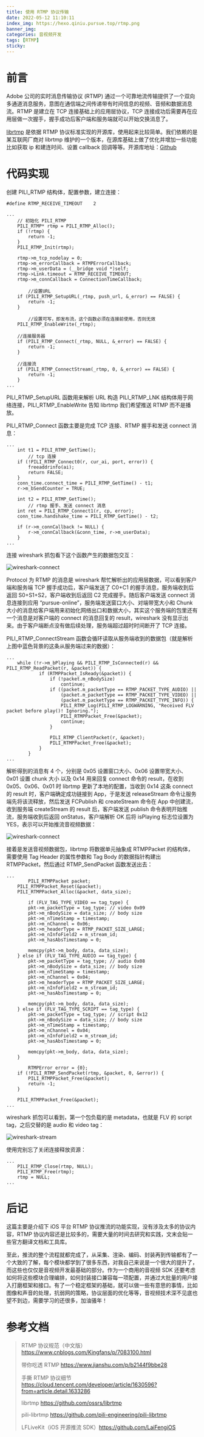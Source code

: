 ```yaml
---
title: 使用 RTMP 协议传输
date: 2022-05-12 11:10:11
index_img: https://hexo.qiniu.pursue.top/rtmp.png
banner_img:
categories: 音视频开发
tags: [RTMP]
sticky:
---
```


# 前言

Adobe 公司的实时消息传输协议 (RTMP) 通过一个可靠地流传输提供了一个双向多通道消息服务，意图在通信端之间传递带有时间信息的视频、音频和数据消息流。RTMP 是建立在 TCP 连接基础上的应用层协议，TCP 连接成功后需要再在应用层做一次握手，握手成功后客户端和服务端就可以开始交换消息了。

[librtmp](https://github.com/ossrs/librtmp) 是依据 RTMP 协议标准实现的开源库，使用起来比较简单。我们依赖的是某互联网厂商对 librtmp 维护的一个版本，在源库基础上做了优化并增加一些功能比如获取 ip 和建连时间、设置 callback 回调等等。开源库地址：[Github](https://github.com/pili-engineering/pili-librtmp)

# 代码实现

创建 PILI_RTMP 结构体，配置参数，建立连接：

```objc
#define RTMP_RECEIVE_TIMEOUT    2

...
  	// 初始化 PILI_RTMP
  	PILI_RTMP* rtmp = PILI_RTMP_Alloc();
    if (!rtmp) {
        return -1;
    }
    PILI_RTMP_Init(rtmp);
    
    rtmp->m_tcp_nodelay = 0;
    rtmp->m_errorCallback = RTMPErrorCallback;
    rtmp->m_userData = (__bridge void *)self;
    rtmp->Link.timeout = RTMP_RECEIVE_TIMEOUT;
    rtmp->m_connCallback = ConnectionTimeCallback;

		//设置URL
    if (PILI_RTMP_SetupURL(_rtmp, push_url, &_error) == FALSE) {
        return -1;
    }

		//设置可写，即发布流，这个函数必须在连接前使用，否则无效
    PILI_RTMP_EnableWrite(_rtmp);

    //连接服务器
    if (PILI_RTMP_Connect(_rtmp, NULL, &_error) == FALSE) {
        return -1;
    }

    //连接流
    if (PILI_RTMP_ConnectStream(_rtmp, 0, &_error) == FALSE) {
        return -1;
    }
...
```

PILI_RTMP_SetupURL 函数用来解析 URL 构造 PILI_RTMP_LNK 结构体用于网络连接，PILI_RTMP_EnableWrite 告知 librtmp 我们希望推送 RTMP 而不是播放。

PILI_RTMP_Connect 函数主要是完成 TCP 连接、RTMP 握手和发送 connect 消息：

```objc
...
  	int t1 = PILI_RTMP_GetTime();
		// tcp 连接
    if (!PILI_RTMP_Connect0(r, cur_ai, port, error)) {
        freeaddrinfo(ai);
        return FALSE;
    }
    conn_time.connect_time = PILI_RTMP_GetTime() - t1;
    r->m_bSendCounter = TRUE;

    int t2 = PILI_RTMP_GetTime();
		// rtmp 握手、发送 connect 消息
    int ret = PILI_RTMP_Connect1(r, cp, error);
    conn_time.handshake_time = PILI_RTMP_GetTime() - t2;

    if (r->m_connCallback != NULL) {
        r->m_connCallback(&conn_time, r->m_userData);
    }
...
```

连接 wireshark 抓包看下这个函数产生的数据包交互：

![wireshark-connect](https://hexo.qiniu.pursue.top/wireshark-rtmp.png)

Protocol 为 RTMP 的消息是 wireshark 帮忙解析出的应用层数据，可以看到客户端和服务端 TCP 握手成功后，客户端发送了 C0+C1 的握手消息，服务端收到后返回 S0+S1+S2，客户端收到后返回 C2 完成握手。随后客户端发送 connect 消息连接到应用 “pursue-online”，服务端发送窗口大小、对端带宽大小和 Chunk 大小的消息给客户端用来初始化网络出口和数据大小，其实这个服务端的包里还有一个消息是对客户端的 connect 的消息回复的 result，wireshark 没有显示出来。由于客户端断点没有做后续处理，服务端超过超时时间断开了 TCP 连接。

PILI_RTMP_ConnectStream 函数会循环读取从服务端收到的数据包（就是解析上图中蓝色背景的这条从服务端过来的数据）：

```objc
...
    while (!r->m_bPlaying && PILI_RTMP_IsConnected(r) && PILI_RTMP_ReadPacket(r, &packet)) {
            if (RTMPPacket_IsReady(&packet)) {
                if (!packet.m_nBodySize)
                    continue;
                if ((packet.m_packetType == RTMP_PACKET_TYPE_AUDIO) ||
                    (packet.m_packetType == RTMP_PACKET_TYPE_VIDEO) ||
                    (packet.m_packetType == RTMP_PACKET_TYPE_INFO)) {
                    PILI_RTMP_Log(PILI_RTMP_LOGWARNING, "Received FLV packet before play()! Ignoring.");
                    PILI_RTMPPacket_Free(&packet);
                    continue;
                }

                PILI_RTMP_ClientPacket(r, &packet);
                PILI_RTMPPacket_Free(&packet);
            }
        }
...
```

解析得到的消息有 4 个，分别是 0x05 设置窗口大小、0x06 设置带宽大小、0x01 设置 chunk 大小 以及 0x14 用来回复 connect 命令的 result，在收到 0x05、0x06、0x01 时 librtmp 更新了本地的配置，当收到 0x14 这条 connect 的 result 时，客户端确定成功链接到 App，于是发送 releaseStream 命令让服务端先将该流释放，然后发送 FCPublish 和 createStream 命令在 App 中创建流，收到服务端 createStream 的 result 后，客户端发送 publish 命令表明开始推流，服务端收到后返回 onStatus，客户端解析 OK 后将 isPlaying 标志位设置为 YES，表示可以开始推流音视频数据：

![wireshark-connect](https://hexo.qiniu.pursue.top/wireshark-connect.png)

接着是发送音视频数据包，librtmp 将数据单元抽象成 RTMPPacket 的结构体，需要使用 Tag Header 的属性参数和 Tag Body 的数据指针构建出 RTMPPacket，然后通过 RTMP_SendPacket 函数发送出去：

```objc
...
		PILI_RTMPPacket packet;
    PILI_RTMPPacket_Reset(&packet);
    PILI_RTMPPacket_Alloc(&packet, data_size);

		if (FLV_TAG_TYPE_VIDEO == tag_type) {
        pkt->m_packetType = tag_type; // video 0x09
        pkt->m_nBodySize = data_size; // body size
        pkt->m_nTimeStamp = timestamp;
        pkt->m_nChannel = 0x06;
        pkt->m_headerType = RTMP_PACKET_SIZE_LARGE;
        pkt->m_nInfoField2 = m_stream_id;
        pkt->m_hasAbsTimestamp = 0;
        
        memcpy(pkt->m_body, data, data_size);
    } else if (FLV_TAG_TYPE_AUDIO == tag_type) {
        pkt->m_packetType = tag_type; // audio 0x08
        pkt->m_nBodySize = data_size; // body size
        pkt->m_nTimeStamp = timestamp;
        pkt->m_nChannel = 0x04;
        pkt->m_headerType = RTMP_PACKET_SIZE_LARGE;
        pkt->m_nInfoField2 = m_stream_id;
        pkt->m_hasAbsTimestamp = 0;
        
        memcpy(pkt->m_body, data, data_size);
    } else if (FLV_TAG_TYPE_SCRIPT == tag_type) {
        pkt->m_packetType = tag_type; // script 0x12
        pkt->m_nBodySize = data_size; // body size
        pkt->m_nTimeStamp = timestamp;
        pkt->m_nChannel = 0x04;
        pkt->m_nInfoField2 = m_stream_id;
        pkt->m_hasAbsTimestamp = 0;
        
        memcpy(pkt->m_body, data, data_size);
    }

		RTMPError error = {0};
    if (!PILI_RTMP_SendPacket(rtmp, &packet, 0, &error)) {
        PILI_RTMPPacket_Free(&packet);
        return -1;
    }
    
    PILI_RTMPPacket_Free(&packet);		
...
```

wireshark 抓包可以看到，第一个包负载的是 metadata，也就是 FLV 的 script tag，之后交替的是 audio 和 video tag：

![wireshark-stream](https://hexo.qiniu.pursue.top/wireshark-stream.png)

使用完别忘了关闭连接释放资源：

```objc
...
  	PILI_RTMP_Close(rtmp, NULL);
    PILI_RTMP_Free(rtmp);
    rtmp = NULL;
...
```

# 后记

这篇主要是介绍下 iOS 平台 RTMP 协议推流的功能实现，没有涉及太多的协议内容，RTMP 协议内容还是比较多的，需要大量的时间去研究和实践，文末会贴一些官方翻译文档和工具库。

至此，推流的整个流程就都完成了，从采集、渲染、编码、封装再到传输都有了一个大致的了解，每个模块都学到了很多东西，对我自己来说是一个很大的提升了，而这些也仅仅是音视频开发最基础的部分。作为一个商用的音视频 SDK 还要考虑如何将这些模块合理编排，如何封装接口兼容每一项配置，并通过大批量的用户接入打磨框架和接口。有了一个稳定框架的基础，就可以做一些有意思的事情，比如图像和声音的处理，抗弱网的策略，协议层面的优化等等，音视频技术深不见底也望不到边，需要学习的还很多，加油骚年！

# 参考文档

>RTMP 协议规范（中文版） https://www.cnblogs.com/Kingfans/p/7083100.html
>
>带你吃透 RTMP https://www.jianshu.com/p/b2144f9bbe28
>
>手撕 RTMP 协议细节 https://cloud.tencent.com/developer/article/1630596?from=article.detail.1633286
>
>librtmp https://github.com/ossrs/librtmp
>
>pili-librtmp https://github.com/pili-engineering/pili-librtmp
>
>LFLiveKit（iOS 开源推流 SDK）https://github.com/LaiFengiOS

